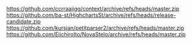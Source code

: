 https://github.com/ccrraaiigg/context/archive/refs/heads/master.zip
https://github.com/ba-st/HighchartsSt/archive/refs/heads/release-candidate.zip
https://github.com/kursjan/petitparser2/archive/refs/heads/master.zip
https://github.com/EiichiroIto/NovaStelo/archive/refs/heads/master.zip
